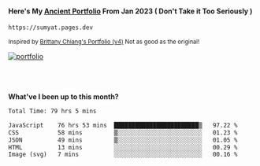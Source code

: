 #### Here's My [Ancient Portfolio](https://sumyat.pages.dev) From Jan 2023 ( Don't Take it Too Seriously ) 
````bash
https://sumyat.pages.dev 
````

<sub>Inspired by [Brittany Chiang's Portfolio (v4)](https://v4.brittanychiang.com/) Not as good as the original!</sub>


<a href='https://sumyat.pages.dev/'>
    <img src='https://github.com/sumyat-aung/sumyat-aung/assets/108873224/c9b4f2be-c585-4dd3-84e1-692c3854a6d8' alt='portfolio' align='center' />
</a>


<br />
<br />


<br />
<br />

**What've I been up to this month?**

<!--START_SECTION:waka-->

```txt
Total Time: 79 hrs 5 mins

JavaScript    76 hrs 53 mins  ████████████████████████▒   97.22 %
CSS           58 mins         ▒░░░░░░░░░░░░░░░░░░░░░░░░   01.23 %
JSON          49 mins         ▒░░░░░░░░░░░░░░░░░░░░░░░░   01.05 %
HTML          13 mins         ░░░░░░░░░░░░░░░░░░░░░░░░░   00.29 %
Image (svg)   7 mins          ░░░░░░░░░░░░░░░░░░░░░░░░░   00.16 %
```

<!--END_SECTION:waka-->




